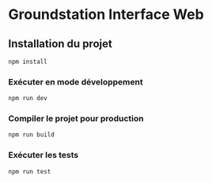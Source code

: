 # Groundstation Interface Web

## Installation du projet

```sh
npm install
```

### Exécuter en mode développement

```sh
npm run dev
```

### Compiler le projet pour production

```sh
npm run build
```

### Exécuter les tests

```sh
npm run test
```

